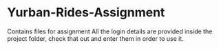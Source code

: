 # Yurban-Rides-Assignment
Contains files for assignment
All the login details are provided inside the project folder, check that out and enter them in order to use it.
